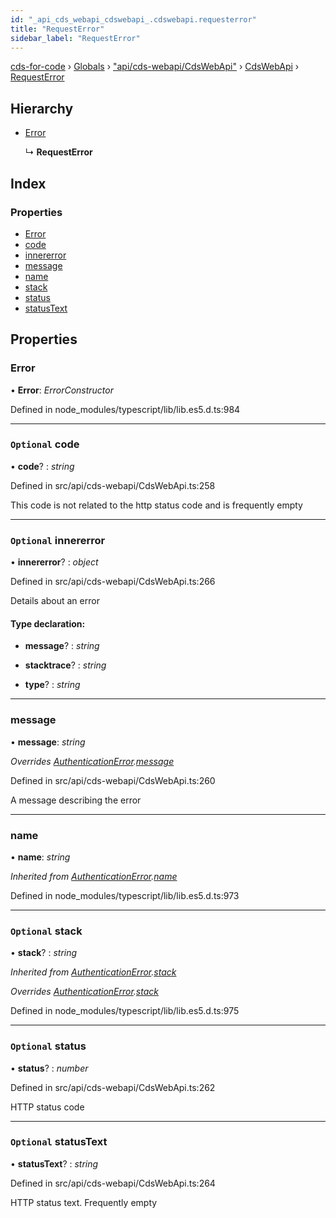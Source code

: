 ```yaml
---
id: "_api_cds_webapi_cdswebapi_.cdswebapi.requesterror"
title: "RequestError"
sidebar_label: "RequestError"
---
```


[cds-for-code](../index.md) › [Globals](../globals.md) › ["api/cds-webapi/CdsWebApi"](../modules/_api_cds_webapi_cdswebapi_.md) › [CdsWebApi](../modules/_api_cds_webapi_cdswebapi_.cdswebapi.md) › [RequestError](_api_cds_webapi_cdswebapi_.cdswebapi.requesterror.md)

## Hierarchy

* [Error](../classes/_core_security_authentication_.authenticationerror.md#static-error)

  ↳ **RequestError**

## Index

### Properties

* [Error](_api_cds_webapi_cdswebapi_.cdswebapi.requesterror.md#error)
* [code](_api_cds_webapi_cdswebapi_.cdswebapi.requesterror.md#optional-code)
* [innererror](_api_cds_webapi_cdswebapi_.cdswebapi.requesterror.md#optional-innererror)
* [message](_api_cds_webapi_cdswebapi_.cdswebapi.requesterror.md#message)
* [name](_api_cds_webapi_cdswebapi_.cdswebapi.requesterror.md#name)
* [stack](_api_cds_webapi_cdswebapi_.cdswebapi.requesterror.md#optional-stack)
* [status](_api_cds_webapi_cdswebapi_.cdswebapi.requesterror.md#optional-status)
* [statusText](_api_cds_webapi_cdswebapi_.cdswebapi.requesterror.md#optional-statustext)

## Properties

###  Error

• **Error**: *ErrorConstructor*

Defined in node_modules/typescript/lib/lib.es5.d.ts:984

___

### `Optional` code

• **code**? : *string*

Defined in src/api/cds-webapi/CdsWebApi.ts:258

This code is not related to the http status code and is frequently empty

___

### `Optional` innererror

• **innererror**? : *object*

Defined in src/api/cds-webapi/CdsWebApi.ts:266

Details about an error

#### Type declaration:

* **message**? : *string*

* **stacktrace**? : *string*

* **type**? : *string*

___

###  message

• **message**: *string*

*Overrides [AuthenticationError](../classes/_core_security_authentication_.authenticationerror.md).[message](../classes/_core_security_authentication_.authenticationerror.md#message)*

Defined in src/api/cds-webapi/CdsWebApi.ts:260

A message describing the error

___

###  name

• **name**: *string*

*Inherited from [AuthenticationError](../classes/_core_security_authentication_.authenticationerror.md).[name](../classes/_core_security_authentication_.authenticationerror.md#name)*

Defined in node_modules/typescript/lib/lib.es5.d.ts:973

___

### `Optional` stack

• **stack**? : *string*

*Inherited from [AuthenticationError](../classes/_core_security_authentication_.authenticationerror.md).[stack](../classes/_core_security_authentication_.authenticationerror.md#optional-stack)*

*Overrides [AuthenticationError](../classes/_core_security_authentication_.authenticationerror.md).[stack](../classes/_core_security_authentication_.authenticationerror.md#optional-stack)*

Defined in node_modules/typescript/lib/lib.es5.d.ts:975

___

### `Optional` status

• **status**? : *number*

Defined in src/api/cds-webapi/CdsWebApi.ts:262

HTTP status code

___

### `Optional` statusText

• **statusText**? : *string*

Defined in src/api/cds-webapi/CdsWebApi.ts:264

HTTP status text. Frequently empty
